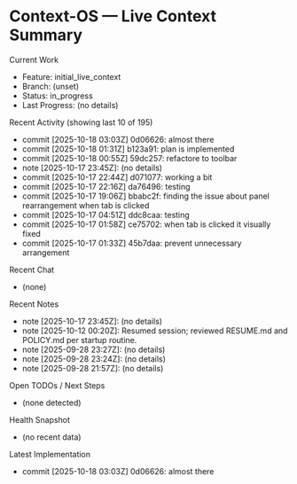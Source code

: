 # Context-OS — Live Context Summary

Current Work
- Feature: initial_live_context
- Branch: (unset)
- Status: in_progress
- Last Progress: (no details)

Recent Activity (showing last 10 of 195)
- commit [2025-10-18 03:03Z] 0d06626: almost there
- commit [2025-10-18 01:31Z] b123a91: plan is implemented
- commit [2025-10-18 00:55Z] 59dc257: refactore to toolbar
- note [2025-10-17 23:45Z]: (no details)
- commit [2025-10-17 22:44Z] d071077: working a bit
- commit [2025-10-17 22:16Z] da76496: testing
- commit [2025-10-17 19:06Z] bbabc2f: finding the issue about panel rearrangement when tab is clicked
- commit [2025-10-17 04:51Z] ddc8caa: testing
- commit [2025-10-17 01:58Z] ce75702: when tab is clicked it visually fixed
- commit [2025-10-17 01:33Z] 45b7daa: prevent unnecessary arrangement

Recent Chat
- (none)

Recent Notes
- note [2025-10-17 23:45Z]: (no details)
- note [2025-10-12 00:20Z]: Resumed session; reviewed RESUME.md and POLICY.md per startup routine.
- note [2025-09-28 23:27Z]: (no details)
- note [2025-09-28 23:24Z]: (no details)
- note [2025-09-28 21:57Z]: (no details)

Open TODOs / Next Steps
- (none detected)

Health Snapshot
- (no recent data)

Latest Implementation
- commit [2025-10-18 03:03Z] 0d06626: almost there
